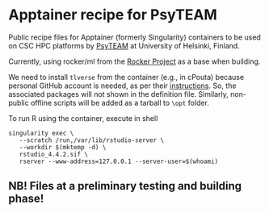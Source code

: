 # Apptainer recipe for PsyTEAM

Public recipe files for Apptainer (formerly Singularity) containers to be used on CSC HPC platforms by [PsyTEAM](https://blogs.helsinki.fi/psyteam-research-group/) at University of Helsinki, Finland.

Currently, using rocker/ml from the [Rocker Project](https://rocker-project.org/) as a base when building.

We need to install `tlverse` from the container (e.g., in cPouta) because personal GitHub account is needed, as per their [instructions](https://tlverse.org/tlverse-handbook/setup.html#installtlverse). 
So, the associated packages will not shown in the definition file. Similarly, non-public offline scripts will be added as a tarball to `\opt` folder.

To run R using the container, execute in shell

```
singularity exec \
   --scratch /run,/var/lib/rstudio-server \
   --workdir $(mktemp -d) \
   rstudio_4.4.2.sif \
   rserver --www-address=127.0.0.1 --server-user=$(whoami)
```

NB! Files at a preliminary testing and building phase!
---
